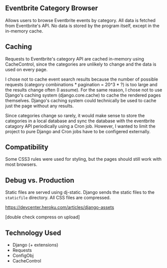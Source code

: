 ## Eventbrite Category Browser
Allows users to browse Eventbrite events by category. All data is fetched from Eventbrite's API. No data is stored by the program itself, except in the in-memory cache.

## Caching
Requests to Eventbrite's category API are cached in-memory using CacheControl, since the categories are unlikely to change and the data is used on every page.

I chose not to cache event search results because the number of possible requests (category combinations * pagination = 20^3 * ?) is too large and the results change often (I assume). For the same reason, I chose not to use Django's caching system (django.core.cache) to cache the rendered pages themselves. Django's caching system could technically be used to cache just the page without any results.

Since categories change so rarely, it would make sense to store the categories in a local database and sync the database with the eventbrite catagory API periodically using a Cron job. However, I wanted to limit the project to pure Django and Cron jobs have to be configered externally.

## Compatibility
Some CSS3 rules were used for styling, but the pages should still work with most browsers.

## Debug vs. Production
Static files are served using dj-static. Django sends the static files to the `staticfile` directory. All CSS files are compressed.

https://devcenter.heroku.com/articles/django-assets

[double check compress on upload]

## Technology Used
- Django (+ extensions)
- Requests
- ConfigObj
- CacheControl